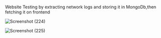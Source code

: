 Website Testing by extracting network logs and storing it in MongoDb,then fetching it on frontend

![Screenshot (224)](https://user-images.githubusercontent.com/95878363/232120999-6f51a669-e04e-499e-b07b-01666e3ea505.png)

![Screenshot (225)](https://user-images.githubusercontent.com/95878363/232121178-8a00f91a-8825-4856-9d25-a54d59407f83.png)

